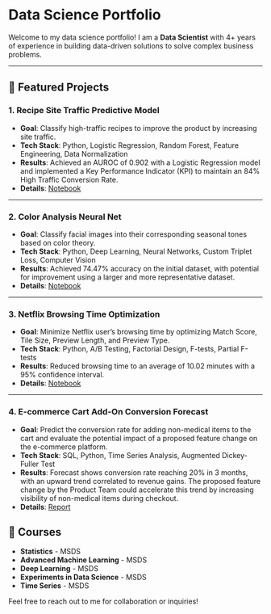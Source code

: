 # Data Science Portfolio

Welcome to my data science portfolio! I am a **Data Scientist** with 4+ years of experience in building data-driven solutions to solve complex business problems.

---

## 🔹 Featured Projects

### 1. **Recipe Site Traffic Predictive Model**
- **Goal**: Classify high-traffic recipes to improve the product by increasing site traffic.
- **Tech Stack**: Python, Logistic Regression, Random Forest, Feature Engineering, Data Normalization
- **Results**: Achieved an AUROC of 0.902 with a Logistic Regression model and implemented a Key Performance Indicator (KPI) to maintain an 84% High Traffic Conversion Rate.
- **Details**: [Notebook](/hightraffic_prectivemodel.ipynb)

---

### 2. **Color Analysis Neural Net**
- **Goal**: Classify facial images into their corresponding seasonal tones based on color theory.
- **Tech Stack**: Python, Deep Learning, Neural Networks, Custom Triplet Loss, Computer Vision
- **Results**: Achieved 74.47% accuracy on the initial dataset, with potential for improvement using a larger and more representative dataset.
- **Details**: [Notebook](/Color_Analysis.ipynb)

---

### 3. **Netflix Browsing Time Optimization**
- **Goal**: Minimize Netflix user’s browsing time by optimizing Match Score, Tile Size, Preview Length, and Preview Type.
- **Tech Stack**: Python, A/B Testing, Factorial Design, F-tests, Partial F-tests
- **Results**: Reduced browsing time to an average of 10.02 minutes with a 95% confidence interval.
- **Details**: [Notebook](/netflix_ab_experiments.ipynb)

---

### 4. **E-commerce Cart Add-On Conversion Forecast**
- **Goal**: Predict the conversion rate for adding non-medical items to the cart and evaluate the potential impact of a proposed feature change on the e-commerce platform.
- **Tech Stack**: SQL, Python, Time Series Analysis, Augmented Dickey-Fuller Test
- **Results**: Forecast shows conversion rate reaching 20% in 3 months, with an upward trend correlated to revenue gains. The proposed feature change by the Product Team could accelerate this trend by increasing visibility of non-medical items during checkout.
- **Details**: [Report](/cart-add-ons-feature.pdf)


## 🔹 Courses
- **Statistics** - MSDS
- **Advanced Machine Learning** - MSDS
- **Deep Learning** - MSDS
- **Experiments in Data Science** - MSDS
- **Time Series** - MSDS

Feel free to reach out to me for collaboration or inquiries!
